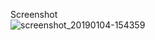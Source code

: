 Screenshot <br>
![screenshot_20190104-154359](https://user-images.githubusercontent.com/29589003/50682833-3c74a080-1038-11e9-9b27-6896f3e53130.png)
